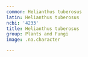 ```yaml
---
common: Helianthus tuberosus
latin: Helianthus tuberosus
ncbi: '4233'
title: Helianthus tuberosus
group: Plants and Fungi
image: .na.character

---
```

